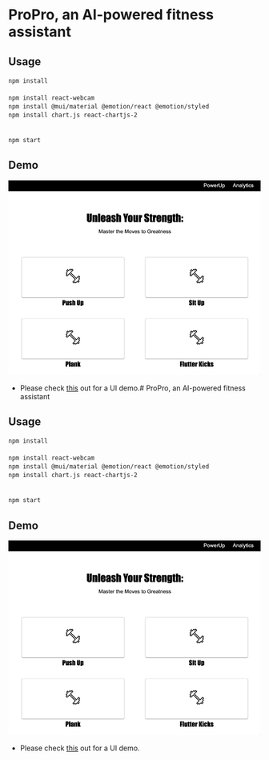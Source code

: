 # ProPro, an AI-powered fitness assistant

## Usage


```bash
npm install

npm install react-webcam
npm install @mui/material @emotion/react @emotion/styled
npm install chart.js react-chartjs-2


npm start
```
## Demo

![landing page](assets/pose_pro_powerup.png)

- Please check [this](https://drive.google.com/file/d/11dViNJ5ISMzobK3Esm_keUMLDvGkviSs/view?usp=share_link) out for a UI demo.# ProPro, an AI-powered fitness assistant

## Usage


```bash
npm install

npm install react-webcam
npm install @mui/material @emotion/react @emotion/styled
npm install chart.js react-chartjs-2


npm start
```
## Demo

![landing page](assets/pose_pro_powerup.png)

- Please check [this](https://drive.google.com/file/d/11dViNJ5ISMzobK3Esm_keUMLDvGkviSs/view?usp=share_link) out for a UI demo.
